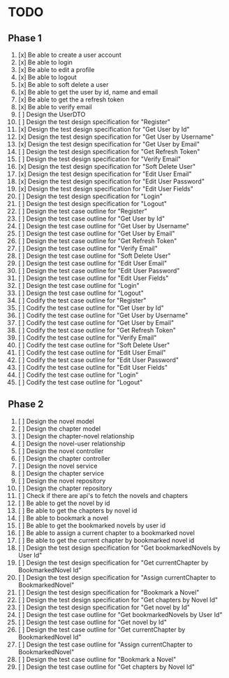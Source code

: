 # TODO

## Phase 1

1. [x] Be able to create a user account
2. [x] Be able to login
3. [x] Be able to edit a profile
4. [x] Be able to logout
5. [x] Be able to soft delete a user
6. [x] Be able to get the user by id, name and email
7. [x] Be able to get the a refresh token
8. [x] Be able to verify email
9. [ ] Design the UserDTO
10. [ ] Design the test design specification for "Register"
11. [x] Design the test design specification for "Get User by Id"
12. [x] Design the test design specification for "Get User by Username"
13. [x] Design the test design specification for "Get User by Email"
14. [ ] Design the test design specification for "Get Refresh Token"
15. [ ] Design the test design specification for "Verify Email"
16. [x] Design the test design specification for "Soft Delete User"
17. [x] Design the test design specification for "Edit User Email"
18. [x] Design the test design specification for "Edit User Password"
19. [x] Design the test design specification for "Edit User Fields"
20. [ ] Design the test design specification for "Login"
21. [ ] Design the test design specification for "Logout"
22. [ ] Design the test case outline for "Register"
23. [ ] Design the test case outline for "Get User by Id"
24. [ ] Design the test case outline for "Get User by Username"
25. [ ] Design the test case outline for "Get User by Email"
26. [ ] Design the test case outline for "Get Refresh Token"
27. [ ] Design the test case outline for "Verify Email"
28. [ ] Design the test case outline for "Soft Delete User"
29. [ ] Design the test case outline for "Edit User Email"
30. [ ] Design the test case outline for "Edit User Password"
31. [ ] Design the test case outline for "Edit User Fields"
32. [ ] Design the test case outline for "Login"
33. [ ] Design the test case outline for "Logout"
34. [ ] Codify the test case outline for "Register"
35. [ ] Codify the test case outline for "Get User by Id"
36. [ ] Codify the test case outline for "Get User by Username"
37. [ ] Codify the test case outline for "Get User by Email"
38. [ ] Codify the test case outline for "Get Refresh Token"
39. [ ] Codify the test case outline for "Verify Email"
40. [ ] Codify the test case outline for "Soft Delete User"
41. [ ] Codify the test case outline for "Edit User Email"
42. [ ] Codify the test case outline for "Edit User Password"
43. [ ] Codify the test case outline for "Edit User Fields"
44. [ ] Codify the test case outline for "Login"
45. [ ] Codify the test case outline for "Logout"

## Phase 2

1. [ ] Design the novel model
2. [ ] Design the chapter model
3. [ ] Design the chapter-novel relationship
4. [ ] Design the novel-user relationship
5. [ ] Design the novel controller
6. [ ] Design the chapter controller
7. [ ] Design the novel service
8. [ ] Design the chapter service
9. [ ] Design the novel repository
10. [ ] Design the chapter repository
11. [ ] Check if there are api's to fetch the novels and chapters
12. [ ] Be able to get the novel by id
13. [ ] Be able to get the chapters by novel id
14. [ ] Be able to bookmark a novel
15. [ ] Be able to get the bookmarked novels by user id
16. [ ] Be able to assign a current chapter to a bookmarked novel
17. [ ] Be able to get the current chapter by bookmarked novel id
18. [ ] Design the test design specification for "Get bookmarkedNovels by User Id"
19. [ ] Design the test design specification for "Get currentChapter by BookmarkedNovel Id"
20. [ ] Design the test design specification for "Assign currentChapter to BookmarkedNovel"
21. [ ] Design the test design specification for "Bookmark a Novel"
22. [ ] Design the test design specification for "Get chapters by Novel Id"
23. [ ] Design the test design specification for "Get novel by Id"
24. [ ] Design the test case outline for "Get bookmarkedNovels by User Id"
25. [ ] Design the test case outline for "Get novel by Id"
26. [ ] Design the test case outline for "Get currentChapter by BookmarkedNovel Id"
27. [ ] Design the test case outline for "Assign currentChapter to BookmarkedNovel"
28. [ ] Design the test case outline for "Bookmark a Novel"
29. [ ] Design the test case outline for "Get chapters by Novel Id"

